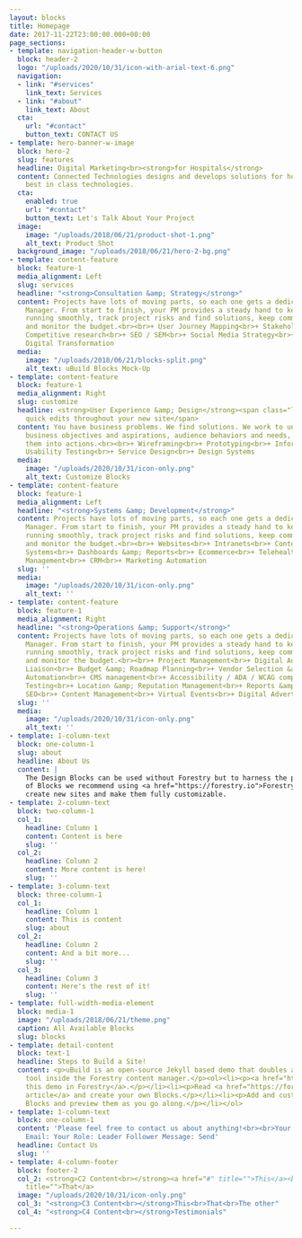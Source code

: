 ```yaml
---
layout: blocks
title: Homepage
date: 2017-11-22T23:00:00.000+00:00
page_sections:
- template: navigation-header-w-button
  block: header-2
  logo: "/uploads/2020/10/31/icon-with-arial-text-6.png"
  navigation:
  - link: "#services"
    link_text: Services
  - link: "#about"
    link_text: About
  cta:
    url: "#contact"
    button_text: CONTACT US
- template: hero-banner-w-image
  block: hero-2
  slug: features
  headline: Digital Marketing<br><strong>for Hospitals</strong>
  content: Connected Technologies designs and develops solutions for hospitals using
    best in class technologies.
  cta:
    enabled: true
    url: "#contact"
    button_text: Let's Talk About Your Project
  image:
    image: "/uploads/2018/06/21/product-shot-1.png"
    alt_text: Product Shot
  background_image: "/uploads/2018/06/21/hero-2-bg.png"
- template: content-feature
  block: feature-1
  media_alignment: Left
  slug: services
  headline: "<strong>Consultation &amp; Strategy</strong>"
  content: Projects have lots of moving parts, so each one gets a dedicated Project
    Manager. From start to finish, your PM provides a steady hand to keep schedules
    running smoothly, track project risks and find solutions, keep communication flowing,
    and monitor the budget.<br><br>+ User Journey Mapping<br>+ Stakeholder Alignment<br>+
    Competitive research<br>+ SEO / SEM<br>+ Social Media Strategy<br>+ Content Strategy<br>+
    Digital Transformation
  media:
    image: "/uploads/2018/06/21/blocks-split.png"
    alt_text: uBuild Blocks Mock-Up
- template: content-feature
  block: feature-1
  media_alignment: Right
  slug: customize
  headline: <strong>User Experience &amp; Design</strong><span class="light"> to make
    quick edits throughout your new site</span>
  content: You have business problems. We find solutions. We work to understand your
    business objectives and aspirations, audience behaviors and needs, and then translate
    them into actions.<br><br>+ Wireframing<br>+ Prototyping<br>+ Information Architecture<br>+
    Usability Testing<br>+ Service Design<br>+ Design Systems
  media:
    image: "/uploads/2020/10/31/icon-only.png"
    alt_text: Customize Blocks
- template: content-feature
  block: feature-1
  media_alignment: Left
  headline: "<strong>Systems &amp; Development</strong>"
  content: Projects have lots of moving parts, so each one gets a dedicated Project
    Manager. From start to finish, your PM provides a steady hand to keep schedules
    running smoothly, track project risks and find solutions, keep communication flowing,
    and monitor the budget.<br><br>+ Websites<br>+ Intranets<br>+ Content Management
    Systems<br>+ Dashboards &amp; Reports<br>+ Ecommerce<br>+ Telehealth<br>+ Form
    Management<br>+ CRM<br>+ Marketing Automation
  slug: ''
  media:
    image: "/uploads/2020/10/31/icon-only.png"
    alt_text: ''
- template: content-feature
  block: feature-1
  media_alignment: Right
  headline: "<strong>Operations &amp; Support</strong>"
  content: Projects have lots of moving parts, so each one gets a dedicated Project
    Manager. From start to finish, your PM provides a steady hand to keep schedules
    running smoothly, track project risks and find solutions, keep communication flowing,
    and monitor the budget.<br><br>+ Project Management<br>+ Digital Audits<br>+ Technical
    Liaison<br>+ Budget &amp; Roadmap Planning<br>+ Vendor Selection &amp; Management<br>+
    Automation<br>+ CMS management<br>+ Accessibility / ADA / WCAG compliance<br>+
    Testing<br>+ Location &amp; Reputation Management<br>+ Reports &amp; Dashboards<br>+
    SEO<br>+ Content Management<br>+ Virtual Events<br>+ Digital Advertising
  slug: ''
  media:
    image: "/uploads/2020/10/31/icon-only.png"
    alt_text: ''
- template: 1-column-text
  block: one-column-1
  slug: about
  headline: About Us
  content: |
    The Design Blocks can be used without Forestry but to harness the power
    of Blocks we recommend using <a href="https://forestry.io">Forestry</a>. Once the site is imported you can immediately
    create new sites and make them fully customizable.
- template: 2-column-text
  block: two-column-1
  col_1:
    headline: Column 1
    content: Content is here
    slug: ''
  col_2:
    headline: Column 2
    content: More content is here!
    slug: ''
- template: 3-column-text
  block: three-column-1
  col_1:
    headline: Column 1
    content: This is content
    slug: about
  col_2:
    headline: Column 2
    content: And a bit more...
    slug: ''
  col_3:
    headline: Column 3
    content: Here's the rest of it!
    slug: ''
- template: full-width-media-element
  block: media-1
  image: "/uploads/2018/06/21/theme.png"
  caption: All Available Blocks
  slug: blocks
- template: detail-content
  block: text-1
  headline: Steps to Build a Site!
  content: <p>uBuild is an open-source Jekyll based demo that doubles as a builder
    tool inside the Forestry content manager.</p><ol><li><p><a href="https://app.forestry.io/quick-start?repo=forestryio/ubuild-jekyll&provider=github&engine=jekyll">Import
    this demo in Forestry</a>.</p></li><li><p>Read <a href="https://forestry.io/blog/ubuild-a-new-theme-for-static-sites-using-blocks/">our
    article</a> and create your own Blocks.</p></li><li><p>Add and customize the available
    Blocks and preview them as you go along.</p></li></ol>
- template: 1-column-text
  block: one-column-1
  content: 'Please feel free to contact us about anything!<br><br>Your Name: Your
    Email: Your Role: Leader Follower Message: Send'
  headline: Contact Us
  slug: ''
- template: 4-column-footer
  block: footer-2
  col_2: <strong>C2 Content<br></strong><a href="#" title="">This</a><br><a href="#"
    title="">That</a>
  image: "/uploads/2020/10/31/icon-only.png"
  col_3: "<strong>C3 Content<br></strong>This<br>That<br>The other"
  col_4: "<strong>C4 Content<br></strong>Testimonials"

---
```

